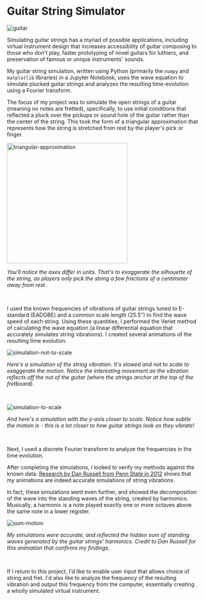 # Guitar String Simulator

![guitar](https://user-images.githubusercontent.com/77818146/235255605-627e9719-5278-4c1b-a8b2-5970b896af23.png)

Simulating guitar strings has a myriad of possible applications, including virtual instrument design that increases accessibility of guitar composing to those who don't play, faster prototyping of novel guitars for luthiers, and preservation of famous or unique instruments' sounds.

My guitar string simulation, written using Python (primarily the `numpy` and `matplotlib` libraries) in a Jupyter Notebook, uses the wave equation to simulate plucked guitar strings and analyzes the resulting time-evolution using a Fourier transform.

The focus of my project was to simulate the open strings of a guitar (meaning no notes are fretted), specifically, to use initial conditions that reflected a pluck over the pickups or sound hole of the guitar rather than the center of the string. This took the form of a triangular approximation that represents how the string is stretched from rest by the player's pick or finger.

<img width="317" alt="triangular-approximation" src="https://user-images.githubusercontent.com/77818146/235260060-408e3397-08f2-4003-b765-785508ac7b55.png">

*You'll notice the axes differ in units. That's to exaggerate the silhouette of the string, as players only pick the string a few fractions of a centimeter away from rest.*

<br>

I used the known frequencies of vibrations of guitar strings tuned to E-standard (EADGBE) and a common scale length (25.5") to find the wave speed of each string. Using these quantities, I performed the Verlet method of calculating the wave equation (a linear differential equation that accurately simulates string vibrations). I created several animations of the resulting time evolution.

![simulation-not-to-scale](https://user-images.githubusercontent.com/77818146/235258130-ffe2aaf8-ff40-42a3-a043-eced87bc1350.gif)

*Here's a simulation of the string vibration. It's slowed and not to scale to exaggerate the motion. Notice the interesting movement as the vibration reflects off the nut of the guitar (where the strings anchor at the top of the fretboard).*

<br>

![simulation-to-scale](https://user-images.githubusercontent.com/77818146/235258330-561420c5-d31b-445b-8b8a-c50f6e569b62.gif)

*And here's a  simulation with the y-axis closer to scale. Notice how subtle the motion is - this is a lot closer to how guitar strings look as they vibrate!*

<br>

Next, I used a discrete Fourier transform to analyze the frequencies in the time evolution.

After completing the simulations, I looked to verify my methods against the known data. [Research by Dan Russell from Penn State in 2012](https://www.acs.psu.edu/drussell/Demos/Pluck-Fourier/Pluck-Fourier.html) shows that my animations are indeed accurate simulations of string vibrations.

In fact, these simulations went even further, and showed the decomposition of the wave into the standing waves of the string, created by harmonics. Musically, a harmonic is a note played exactly one or more octaves above the same note in a lower register.

![sum-motion](https://user-images.githubusercontent.com/77818146/235258730-095f0069-8eab-4e60-be58-c6c5b9fc0550.gif)

*My simulations were accurate, and reflected the hidden sum of standing waves generated by the guitar strings' harmonics. Credit to Dan Russell for this animation that confirms my findings.*

<br>

If I return to this project, I'd like to enable user input that allows choice of string and fret. I'd also like to analyze the frequency of the resulting vibration and output this frequency from the computer, essentially creating a wholly simulated virtual instrument.
